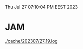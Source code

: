 Thu Jul 27 07:10:04 PM EEST 2023
# JAM
<a href='./cache/202307/27_19.log'>./cache/202307/27_19.log</a>
